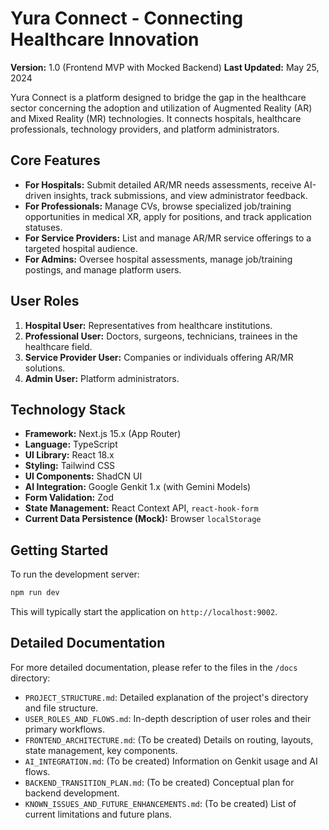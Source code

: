
# Yura Connect - Connecting Healthcare Innovation

**Version:** 1.0 (Frontend MVP with Mocked Backend)
**Last Updated:** May 25, 2024

Yura Connect is a platform designed to bridge the gap in the healthcare sector concerning the adoption and utilization of Augmented Reality (AR) and Mixed Reality (MR) technologies. It connects hospitals, healthcare professionals, technology providers, and platform administrators.

## Core Features

*   **For Hospitals:** Submit detailed AR/MR needs assessments, receive AI-driven insights, track submissions, and view administrator feedback.
*   **For Professionals:** Manage CVs, browse specialized job/training opportunities in medical XR, apply for positions, and track application statuses.
*   **For Service Providers:** List and manage AR/MR service offerings to a targeted hospital audience.
*   **For Admins:** Oversee hospital assessments, manage job/training postings, and manage platform users.

## User Roles

1.  **Hospital User:** Representatives from healthcare institutions.
2.  **Professional User:** Doctors, surgeons, technicians, trainees in the healthcare field.
3.  **Service Provider User:** Companies or individuals offering AR/MR solutions.
4.  **Admin User:** Platform administrators.

## Technology Stack

*   **Framework:** Next.js 15.x (App Router)
*   **Language:** TypeScript
*   **UI Library:** React 18.x
*   **Styling:** Tailwind CSS
*   **UI Components:** ShadCN UI
*   **AI Integration:** Google Genkit 1.x (with Gemini Models)
*   **Form Validation:** Zod
*   **State Management:** React Context API, `react-hook-form`
*   **Current Data Persistence (Mock):** Browser `localStorage`

## Getting Started

To run the development server:

```bash
npm run dev
```

This will typically start the application on `http://localhost:9002`.

## Detailed Documentation

For more detailed documentation, please refer to the files in the `/docs` directory:
*   `PROJECT_STRUCTURE.md`: Detailed explanation of the project's directory and file structure.
*   `USER_ROLES_AND_FLOWS.md`: In-depth description of user roles and their primary workflows.
*   `FRONTEND_ARCHITECTURE.md`: (To be created) Details on routing, layouts, state management, key components.
*   `AI_INTEGRATION.md`: (To be created) Information on Genkit usage and AI flows.
*   `BACKEND_TRANSITION_PLAN.md`: (To be created) Conceptual plan for backend development.
*   `KNOWN_ISSUES_AND_FUTURE_ENHANCEMENTS.md`: (To be created) List of current limitations and future plans.

